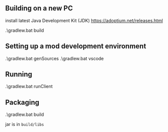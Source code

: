 ## Building on a new PC

 install latest Java Development Kit (JDK) https://adoptium.net/releases.html

  .\gradlew.bat build


## Setting up a mod development environment

 .\gradlew.bat genSources
 .\gradlew.bat vscode
 
 ## Running

 .\gradlew.bat runClient

## Packaging

 .\gradlew.bat build

 jar is in `build/libs`
